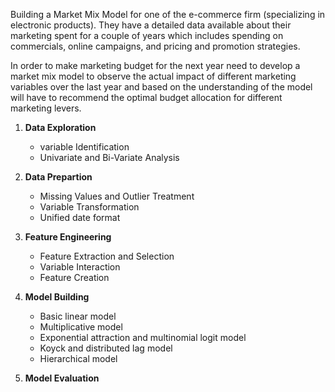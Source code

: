 Building a  Market Mix Model for one of the e-commerce firm (specializing in electronic products). They have a detailed data available about their marketing spent for a couple of years which includes spending on commercials, online campaigns, and pricing and promotion strategies.

In order to make marketing budget for the next year need to develop a market mix model to observe the actual impact of different marketing variables over the last year and based on the understanding of the model will have to recommend the optimal budget allocation for different marketing levers.

1. **Data Exploration**
	- variable Identification
	- Univariate and Bi-Variate Analysis

2. **Data Prepartion**
	- Missing Values and Outlier Treatment
	- Variable Transformation
	- Unified date format

3. **Feature Engineering**
	- Feature Extraction and Selection
	- Variable Interaction
	- Feature Creation

4. **Model Building**
	- Basic linear model
	- Multiplicative model
	- Exponential attraction and multinomial logit model
	- Koyck and distributed lag model
	- Hierarchical model

5. **Model Evaluation**
